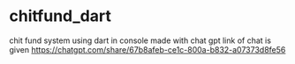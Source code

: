 # chitfund_dart
chit fund system using dart in console 
made with chat gpt link of chat is given  https://chatgpt.com/share/67b8afeb-ce1c-800a-b832-a07373d8fe56
